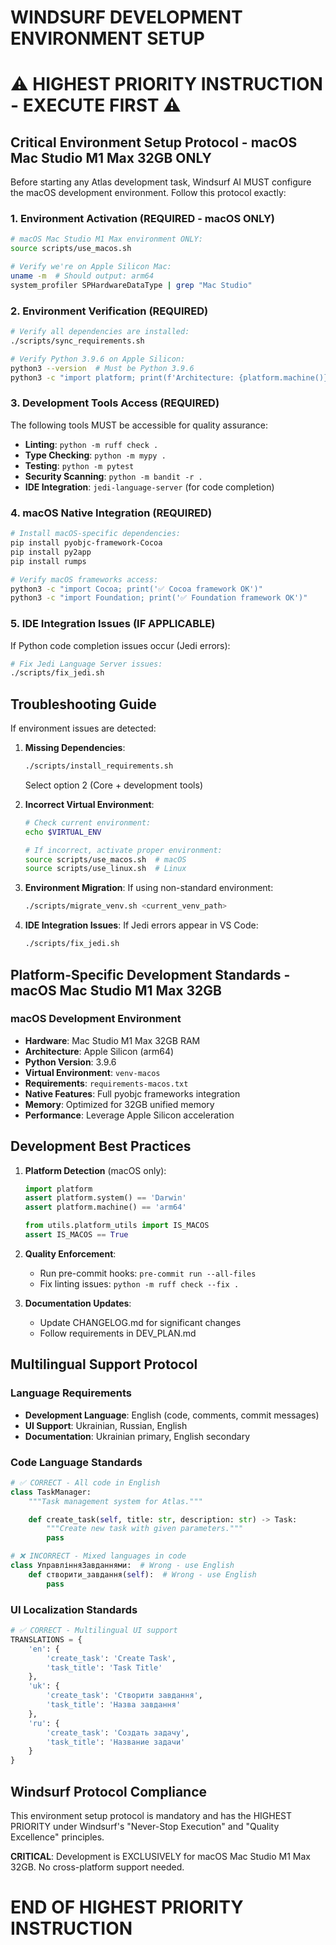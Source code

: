 # WINDSURF DEVELOPMENT ENVIRONMENT SETUP
# ⚠️ HIGHEST PRIORITY INSTRUCTION - EXECUTE FIRST ⚠️

## Critical Environment Setup Protocol - macOS Mac Studio M1 Max 32GB ONLY

Before starting any Atlas development task, Windsurf AI MUST configure the macOS development environment. Follow this protocol exactly:

### 1. Environment Activation (REQUIRED - macOS ONLY)

```bash
# macOS Mac Studio M1 Max environment ONLY:
source scripts/use_macos.sh

# Verify we're on Apple Silicon Mac:
uname -m  # Should output: arm64
system_profiler SPHardwareDataType | grep "Mac Studio"
```

### 2. Environment Verification (REQUIRED)

```bash
# Verify all dependencies are installed:
./scripts/sync_requirements.sh

# Verify Python 3.9.6 on Apple Silicon:
python3 --version  # Must be Python 3.9.6
python3 -c "import platform; print(f'Architecture: {platform.machine()}')"  # Must be arm64
```

### 3. Development Tools Access (REQUIRED)

The following tools MUST be accessible for quality assurance:

- **Linting**: `python -m ruff check .`
- **Type Checking**: `python -m mypy .`
- **Testing**: `python -m pytest`
- **Security Scanning**: `python -m bandit -r .`
- **IDE Integration**: `jedi-language-server` (for code completion)

### 4. macOS Native Integration (REQUIRED)

```bash
# Install macOS-specific dependencies:
pip install pyobjc-framework-Cocoa
pip install py2app
pip install rumps

# Verify macOS frameworks access:
python3 -c "import Cocoa; print('✅ Cocoa framework OK')"
python3 -c "import Foundation; print('✅ Foundation framework OK')"
```

### 5. IDE Integration Issues (IF APPLICABLE)

If Python code completion issues occur (Jedi errors):

```bash
# Fix Jedi Language Server issues:
./scripts/fix_jedi.sh
```

## Troubleshooting Guide

If environment issues are detected:

1. **Missing Dependencies**:
   ```bash
   ./scripts/install_requirements.sh
   ```
   Select option 2 (Core + development tools)

2. **Incorrect Virtual Environment**:
   ```bash
   # Check current environment:
   echo $VIRTUAL_ENV
   
   # If incorrect, activate proper environment:
   source scripts/use_macos.sh  # macOS
   source scripts/use_linux.sh  # Linux
   ```

3. **Environment Migration**:
   If using non-standard environment:
   ```bash
   ./scripts/migrate_venv.sh <current_venv_path>
   ```

4. **IDE Integration Issues**:
   If Jedi errors appear in VS Code:
   ```bash
   ./scripts/fix_jedi.sh
   ```
   
## Platform-Specific Development Standards - macOS Mac Studio M1 Max 32GB

### macOS Development Environment
- **Hardware**: Mac Studio M1 Max 32GB RAM
- **Architecture**: Apple Silicon (arm64)
- **Python Version**: 3.9.6
- **Virtual Environment**: `venv-macos`
- **Requirements**: `requirements-macos.txt`
- **Native Features**: Full pyobjc frameworks integration
- **Memory**: Optimized for 32GB unified memory
- **Performance**: Leverage Apple Silicon acceleration

## Development Best Practices

1. **Platform Detection** (macOS only):
   ```python
   import platform
   assert platform.system() == 'Darwin'
   assert platform.machine() == 'arm64'

   from utils.platform_utils import IS_MACOS
   assert IS_MACOS == True
   ```

2. **Quality Enforcement**:
   - Run pre-commit hooks: `pre-commit run --all-files`
   - Fix linting issues: `python -m ruff check --fix .`

3. **Documentation Updates**:
   - Update CHANGELOG.md for significant changes
   - Follow requirements in DEV_PLAN.md

## Multilingual Support Protocol

### Language Requirements
- **Development Language**: English (code, comments, commit messages)
- **UI Support**: Ukrainian, Russian, English
- **Documentation**: Ukrainian primary, English secondary

### Code Language Standards
```python
# ✅ CORRECT - All code in English
class TaskManager:
    """Task management system for Atlas."""

    def create_task(self, title: str, description: str) -> Task:
        """Create new task with given parameters."""
        pass

# ❌ INCORRECT - Mixed languages in code
class УправлінняЗавданнями:  # Wrong - use English
    def створити_завдання(self):  # Wrong - use English
        pass
```

### UI Localization Standards
```python
# ✅ CORRECT - Multilingual UI support
TRANSLATIONS = {
    'en': {
        'create_task': 'Create Task',
        'task_title': 'Task Title'
    },
    'uk': {
        'create_task': 'Створити завдання',
        'task_title': 'Назва завдання'
    },
    'ru': {
        'create_task': 'Создать задачу', 
        'task_title': 'Название задачи'
    }
}
```

## Windsurf Protocol Compliance

This environment setup protocol is mandatory and has the HIGHEST PRIORITY under Windsurf's "Never-Stop Execution" and "Quality Excellence" principles. 

**CRITICAL**: Development is EXCLUSIVELY for macOS Mac Studio M1 Max 32GB. No cross-platform support needed.

# END OF HIGHEST PRIORITY INSTRUCTION
